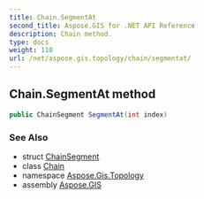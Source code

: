 ```yaml
---
title: Chain.SegmentAt
second_title: Aspose.GIS for .NET API Reference
description: Chain method. 
type: docs
weight: 110
url: /net/aspose.gis.topology/chain/segmentat/
---
```

## Chain.SegmentAt method

```csharp
public ChainSegment SegmentAt(int index)
```

### See Also

* struct [ChainSegment](../../chainsegment/)
* class [Chain](../)
* namespace [Aspose.Gis.Topology](../../chain/)
* assembly [Aspose.GIS](../../../)


